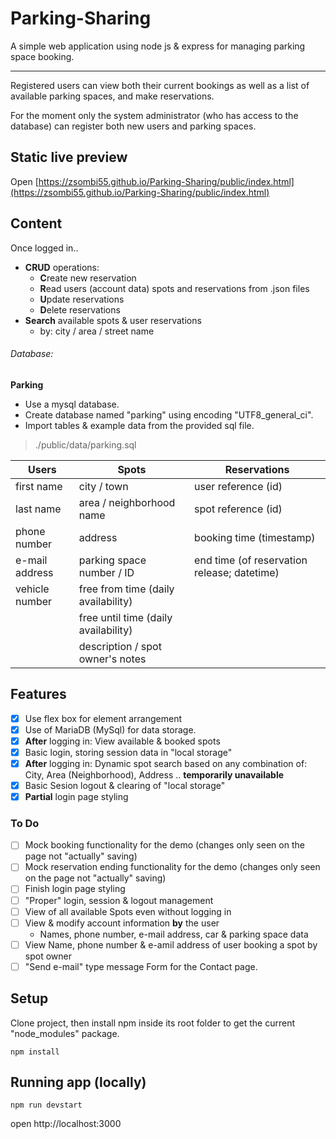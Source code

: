 # Parking-Sharing

A simple web application using node js & express for managing parking space booking.

---

Registered users can view both their current bookings as well as a list of available parking spaces, and make reservations.

For the moment only the system administrator (who has access to the database) can register both new users and parking spaces.

## Static live preview

Open [https://zsombi55.github.io/Parking-Sharing/public/index.html](https://zsombi55.github.io/Parking-Sharing/public/index.html)

## Content

Once logged in..

- **CRUD** operations:
    - **C**reate new reservation
    - **R**ead users (account data) spots and reservations from .json files
    - **U**pdate reservations
    - **D**elete reservations
- **Search** available spots & user reservations
    - by: city / area / street name 

###### Database:

**Parking**

- Use a mysql database.
- Create database named "parking" using encoding "UTF8_general_ci".
- Import tables & example data from the provided sql file.
>./public/data/parking.sql

| Users | Spots | Reservations |
| --- | --- | --- |
| first name | city / town | user reference (id) |
| last name | area / neighborhood name | spot reference (id) |
| phone number | address | booking time (timestamp) |
| e-mail address | parking space number / ID | end time (of reservation release; datetime) |
| vehicle number | free from time (daily availability) | |
| | free until time (daily availability) | |
| | description / spot owner's notes | |

## Features

- [x] Use flex box for element arrangement
- [x] Use of MariaDB (MySql) for data storage.
- [x] **After** logging in: View available & booked spots
- [x] Basic login, storing session data in "local storage"
- [x] **After** logging in: Dynamic spot search based on any combination of: City, Area (Neighborhood), Address .. **temporarily unavailable**
- [x] Basic Sesion logout & clearing of "local storage"
- [x] **Partial** login page styling

### To Do

- [ ] Mock booking functionality for the demo (changes only seen on the page not "actually" saving)
- [ ] Mock reservation ending functionality for the demo (changes only seen on the page not "actually" saving)
- [ ] Finish login page styling
- [ ] "Proper" login, session & logout management
- [ ] View of all available Spots even without logging in
- [ ] View & modify account information **by** the user
    - Names, phone number, e-mail address, car & parking space data
- [ ] View Name, phone number & e-amil address of user booking a spot by spot owner
- [ ] "Send e-mail" type message Form for the Contact page.

## Setup

Clone project, then install npm inside its root folder to get the current "node_modules" package.

```
npm install
```

## Running app (locally)

```
npm run devstart
```

open http://localhost:3000
